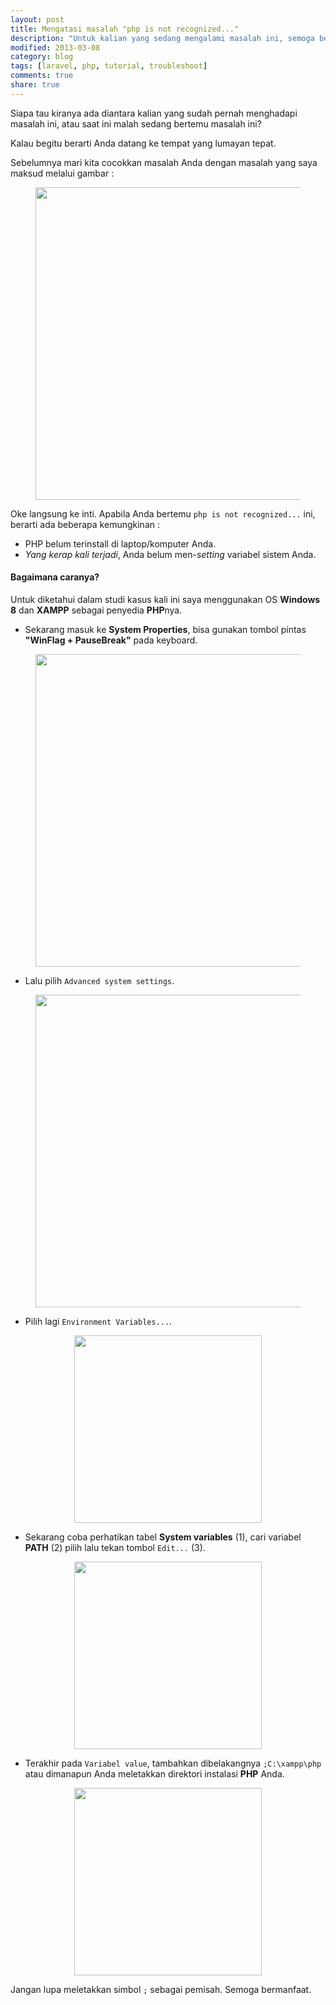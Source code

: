 ```yaml
---
layout: post
title: Mengatasi masalah "php is not recognized..."
description: "Untuk kalian yang sedang mengalami masalah ini, semoga bermanfaat."
modified: 2013-03-08
category: blog
tags: [laravel, php, tutorial, troubleshoot]
comments: true
share: true
---
```



Siapa tau kiranya ada diantara kalian yang sudah pernah menghadapi masalah ini, atau saat ini malah sedang bertemu masalah ini? 

Kalau begitu berarti Anda datang ke tempat yang lumayan tepat. 

Sebelumnya mari kita cocokkan masalah Anda dengan masalah yang saya maksud melalui gambar :

<figure><center>
	<a href="{{ site.url }}/assets/post/2013-03-08-mengatasi-masalah-php-not-recognized-0.JPG" target="_blank"> 
		<img src="{{ site.url }}/assets/post/2013-03-08-mengatasi-masalah-php-not-recognized-0.JPG" width="500px"/>
	</a>
</center></figure>

Oke langsung ke inti. Apabila Anda bertemu `php is not recognized...` ini, berarti ada beberapa kemungkinan :

- PHP belum terinstall di laptop/komputer Anda.
- *Yang kerap kali terjadi*, Anda belum men-*setting* variabel sistem Anda. 

#### Bagaimana caranya? 

Untuk diketahui dalam studi kasus kali ini saya menggunakan OS **Windows 8** dan **XAMPP** sebagai penyedia **PHP**nya.

- Sekarang masuk ke **System Properties**, bisa gunakan tombol pintas **"WinFlag + PauseBreak"** pada keyboard.

<figure><center>
	<a href="{{ site.url }}/assets/post/2013-03-08-mengatasi-masalah-php-not-recognized-5.JPG" target="_blank"> 
		<img src="{{ site.url }}/assets/post/2013-03-08-mengatasi-masalah-php-not-recognized-5.JPG" width="500px"/>
	</a>
</center></figure>

- Lalu pilih `Advanced system settings`.

<figure><center>
	<a href="{{ site.url }}/assets/post/2013-03-08-mengatasi-masalah-php-not-recognized-1.JPG" target="_blank"> 
		<img src="{{ site.url }}/assets/post/2013-03-08-mengatasi-masalah-php-not-recognized-1.JPG" width="500px"/>
	</a>
</center></figure>

- Pilih lagi `Environment Variables...`.

<figure><center>
	<a href="{{ site.url }}/assets/post/2013-03-08-mengatasi-masalah-php-not-recognized-2.JPG" target="_blank"> 
		<img src="{{ site.url }}/assets/post/2013-03-08-mengatasi-masalah-php-not-recognized-2.JPG" width="300px"/>
	</a>
</center></figure>

- Sekarang coba perhatikan tabel **System variables** (1), cari variabel **PATH** (2) pilih lalu tekan tombol `Edit...` (3).

<figure><center>
	<a href="{{ site.url }}/assets/post/2013-03-08-mengatasi-masalah-php-not-recognized-3.JPG" target="_blank"> 
		<img src="{{ site.url }}/assets/post/2013-03-08-mengatasi-masalah-php-not-recognized-3.JPG" width="300px"/>
	</a>
</center></figure>

- Terakhir pada `Variabel value`, tambahkan dibelakangnya `;C:\xampp\php` atau dimanapun Anda meletakkan direktori instalasi **PHP** Anda. 

<figure><center>
	<a href="{{ site.url }}/assets/post/2013-03-08-mengatasi-masalah-php-not-recognized-4.JPG" target="_blank"> 
		<img src="{{ site.url }}/assets/post/2013-03-08-mengatasi-masalah-php-not-recognized-4.JPG" width="300px"/>
	</a>
</center></figure>

Jangan lupa meletakkan simbol `;` sebagai pemisah. Semoga bermanfaat.